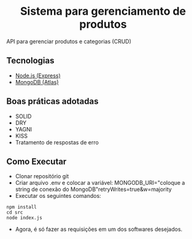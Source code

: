 <h1 align="center">
  Sistema para gerenciamento de produtos
</h1>

API para gerenciar produtos e categorias (CRUD)

## Tecnologias
 
- [Node.js (Express)](https://nodejs.org/)
- [MongoDB (Atlas)](https://www.mongodb.com/pt-br/products/platform/atlas-database)

## Boas práticas adotadas

- SOLID
- DRY
- YAGNI
- KISS
- Tratamento de respostas de erro

## Como Executar

- Clonar repositório git
- Criar arquivo .env e colocar a variável: MONGODB_URI="coloque a string de conexão do MongoDB"retryWrites=true&w=majority
- Executar os seguintes comandos:
```
npm install
cd src
node index.js
```
- Agora, é só fazer as requisições em um dos softwares desejados.
